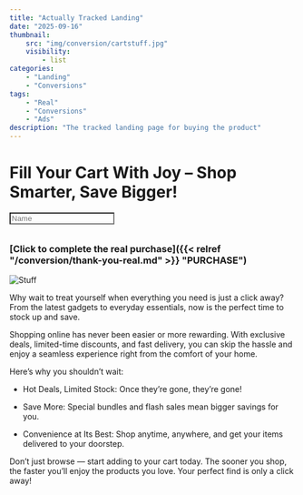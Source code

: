 ```yaml
---
title: "Actually Tracked Landing"
date: "2025-09-16"
thumbnail:
    src: "img/conversion/cartstuff.jpg"
    visibility:
        - list
categories:
    - "Landing"
    - "Conversions"
tags:
    - "Real"
    - "Conversions"
    - "Ads"
description: "The tracked landing page for buying the product"
---
```


<script src="https://sdk.moneyoyo.com/v1/pxl.js"></script>

# Fill Your Cart With Joy – Shop Smarter, Save Bigger!

<input type="text" id="name" name="name" placeholder="Name" style="margin-bottom: 10px;background: var(--accent-bg-color)">

### [Click to complete the real purchase]({{< relref "/conversion/thank-you-real.md" >}} "PURCHASE")

![Stuff](/img/conversion/cartstuff.jpg)

Why wait to treat yourself when everything you need is just a click away? From the latest gadgets to everyday
essentials, now is the perfect time to stock up and save.

Shopping online has never been easier or more rewarding. With exclusive deals, limited-time discounts, and fast
delivery, you can skip the hassle and enjoy a seamless experience right from the comfort of your home.

Here’s why you shouldn’t wait:

- Hot Deals, Limited Stock: Once they’re gone, they’re gone!

- Save More: Special bundles and flash sales mean bigger savings for you.

- Convenience at Its Best: Shop anytime, anywhere, and get your items delivered to your doorstep.

Don’t just browse — start adding to your cart today. The sooner you shop, the faster you’ll enjoy the products you love.
Your perfect find is only a click away!